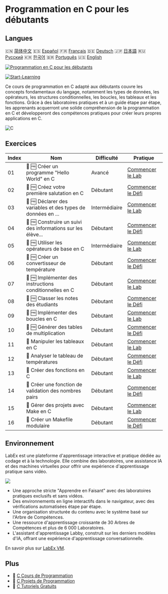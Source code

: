 # Programmation en C pour les débutants

## Langues

🇨🇳 [简体中文](README_zh.md) 🇪🇸 [Español](README_es.md) 🇫🇷 [Français](README_fr.md) 🇩🇪 [Deutsch](README_de.md) 🇯🇵 [日本語](README_ja.md) 🇷🇺 [Русский](README_ru.md) 🇰🇷 [한국어](README_ko.md) 🇧🇷 [Português](README_pt.md) 🇺🇸 [English](README.md) 

[![Programmation en C pour les débutants](https://cover-creator.labex.io/c-programming-for-beginners.png?lang=fr)](https://labex.io/fr/courses/c-programming-for-beginners)

[![Start-Learning](https://img.shields.io/badge/Start-Learning-whitesmoke?style=for-the-badge)](https://labex.io/fr/courses/c-programming-for-beginners)

Ce cours de programmation en C adapté aux débutants couvre les concepts fondamentaux du langage, notamment les types de données, les opérateurs, les structures conditionnelles, les boucles, les tableaux et les fonctions. Grâce à des laboratoires pratiques et à un guide étape par étape, les apprenants acquerront une solide compréhension de la programmation en C et développeront des compétences pratiques pour créer leurs propres applications en C.

![C](https://img.shields.io/badge/C-whitesmoke?style=for-the-badge&logo=c)


## Exercices

|   Index | Nom                                                         | Difficulté    | Pratique                                                                                                                     |
|---------|-------------------------------------------------------------|---------------|------------------------------------------------------------------------------------------------------------------------------|
|      01 | 📖 🆓 Créer un programme "Hello World" en C                 | Avancé        | <a target='_blank' href='https://labex.io/fr/tutorials/c-create-hello-world-in-c-438286'>Commencer le Lab</a>                |
|      02 | 🎯 🆓 Créez votre première salutation en C                  | Débutant      | <a target='_blank' href='https://labex.io/fr/tutorials/c-craft-your-first-c-greeting-438337'>Commencer le Défi</a>           |
|      03 | 📖 🆓 Déclarer des variables et des types de données en ... | Intermédiaire | <a target='_blank' href='https://labex.io/fr/tutorials/c-declare-variables-and-data-types-in-c-438287'>Commencer le Lab</a>  |
|      04 | 🎯 🆓 Construire un suivi des informations sur les élève... | Débutant      | <a target='_blank' href='https://labex.io/fr/tutorials/c-build-student-information-tracker-438353'>Commencer le Défi</a>     |
|      05 | 📖 🆓 Utiliser les opérateurs de base en C                  | Intermédiaire | <a target='_blank' href='https://labex.io/fr/tutorials/c-use-basic-operators-in-c-438288'>Commencer le Lab</a>               |
|      06 | 🎯 🆓 Créer un convertisseur de température                 | Débutant      | <a target='_blank' href='https://labex.io/fr/tutorials/c-create-a-temperature-converter-438383'>Commencer le Défi</a>        |
|      07 | 📖 🆓 Implémenter des instructions conditionnelles en C     | Débutant      | <a target='_blank' href='https://labex.io/fr/tutorials/c-implement-conditionals-in-c-438331'>Commencer le Lab</a>            |
|      08 | 🎯 🆓 Classer les notes des étudiants                       | Débutant      | <a target='_blank' href='https://labex.io/fr/tutorials/c-classify-student-grades-438387'>Commencer le Défi</a>               |
|      09 | 📖 🆓 Implémenter des boucles en C                          | Débutant      | <a target='_blank' href='https://labex.io/fr/tutorials/c-implement-loops-in-c-438332'>Commencer le Lab</a>                   |
|      10 | 🎯 🆓 Générer des tables de multiplication                  | Débutant      | <a target='_blank' href='https://labex.io/fr/tutorials/c-generate-multiplication-tables-438391'>Commencer le Défi</a>        |
|      11 | 📖  Manipuler les tableaux en C                             | Débutant      | <a target='_blank' href='https://labex.io/fr/tutorials/c-handle-arrays-in-c-438330'>Commencer le Lab</a>                     |
|      12 | 🎯  Analyser le tableau de températures                     | Débutant      | <a target='_blank' href='https://labex.io/fr/tutorials/c-analyze-temperature-array-438390'>Commencer le Défi</a>             |
|      13 | 📖  Créer des fonctions en C                                | Débutant      | <a target='_blank' href='https://labex.io/fr/tutorials/c-build-functions-in-c-438329'>Commencer le Lab</a>                   |
|      14 | 🎯  Créer une fonction de validation des nombres pairs      | Débutant      | <a target='_blank' href='https://labex.io/fr/tutorials/c-create-even-number-validator-function-438393'>Commencer le Défi</a> |
|      15 | 📖  Gérer des projets avec Make en C                        | Débutant      | <a target='_blank' href='https://labex.io/fr/tutorials/c-manage-projects-with-make-in-c-438333'>Commencer le Lab</a>         |
|      16 | 🎯  Créer un Makefile modulaire                             | Débutant      | <a target='_blank' href='https://labex.io/fr/tutorials/c-create-a-modular-makefile-438425'>Commencer le Défi</a>             |

## Environnement

LabEx est une plateforme d'apprentissage interactive et pratique dédiée au codage et à la technologie. Elle combine des laboratoires, une assistance IA et des machines virtuelles pour offrir une expérience d'apprentissage pratique sans vidéo.

![](https://tutorial-screenshot.getvm.io/images/vm-1725247253.png)

- Une approche stricte "Apprendre en Faisant" avec des laboratoires pratiques exclusifs et sans vidéos.
- Des environnements en ligne interactifs dans le navigateur, avec des vérifications automatisées étape par étape.
- Une organisation structurée du contenu avec le système basé sur l'Arbre de Compétences.
- Une ressource d'apprentissage croissante de 30 Arbres de Compétences et plus de 6 000 Laboratoires.
- L'assistant d'apprentissage Labby, construit sur les derniers modèles d'IA, offrant une expérience d'apprentissage conversationnelle.

En savoir plus sur [LabEx VM](https://support.labex.io/using-labex/virtual-machine).

## Plus

- 🔗 [C Cours de Programmation](https://github.com/labex-labs/awesome-programming-courses)
- 🔗 [C Projets de Programmation](https://github.com/labex-labs/awesome-programming-projects)
- 🔗 [C Tutoriels Gratuits](https://github.com/labex-labs/c-free-tutorials)

